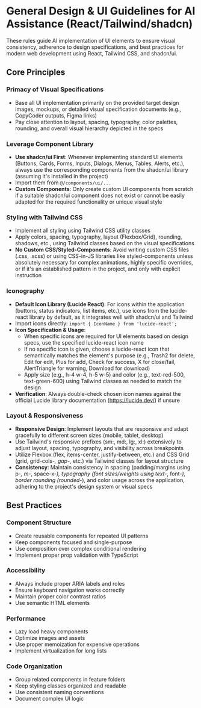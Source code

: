 # General Design & UI Guidelines for AI Assistance (React/Tailwind/shadcn)

These rules guide AI implementation of UI elements to ensure visual consistency, adherence to design specifications, and best practices for modern web development using React, Tailwind CSS, and shadcn/ui.

## Core Principles

### Primacy of Visual Specifications
- Base all UI implementation primarily on the provided target design images, mockups, or detailed visual specification documents (e.g., CopyCoder outputs, Figma links)
- Pay close attention to layout, spacing, typography, color palettes, rounding, and overall visual hierarchy depicted in the specs

### Leverage Component Library
- **Use shadcn/ui First**: Whenever implementing standard UI elements (Buttons, Cards, Forms, Inputs, Dialogs, Menus, Tables, Alerts, etc.), always use the corresponding components from the shadcn/ui library (assuming it's installed in the project)
- Import them from `@/components/ui/...`
- **Custom Components**: Only create custom UI components from scratch if a suitable shadcn/ui component does not exist or cannot be easily adapted for the required functionality or unique visual style

### Styling with Tailwind CSS
- Implement all styling using Tailwind CSS utility classes
- Apply colors, spacing, typography, layout (Flexbox/Grid), rounding, shadows, etc., using Tailwind classes based on the visual specifications
- **No Custom CSS/Styled-Components**: Avoid writing custom CSS files (.css, .scss) or using CSS-in-JS libraries like styled-components unless absolutely necessary for complex animations, highly specific overrides, or if it's an established pattern in the project, and only with explicit instruction

### Iconography
- **Default Icon Library (Lucide React)**: For icons within the application (buttons, status indicators, list items, etc.), use icons from the lucide-react library by default, as it integrates well with shadcn/ui and Tailwind
- Import icons directly: `import { IconName } from 'lucide-react';`
- **Icon Specification & Usage**:
  - When specific icons are required for UI elements based on design specs, use the specified lucide-react icon name
  - If no specific icon is given, choose a lucide-react icon that semantically matches the element's purpose (e.g., Trash2 for delete, Edit for edit, Plus for add, Check for success, X for close/fail, AlertTriangle for warning, Download for download)
  - Apply size (e.g., h-4 w-4, h-5 w-5) and color (e.g., text-red-500, text-green-600) using Tailwind classes as needed to match the design
- **Verification**: Always double-check chosen icon names against the official Lucide library documentation (https://lucide.dev/) if unsure

### Layout & Responsiveness
- **Responsive Design**: Implement layouts that are responsive and adapt gracefully to different screen sizes (mobile, tablet, desktop)
- Use Tailwind's responsive prefixes (sm:, md:, lg:, xl:) extensively to adjust layout, spacing, typography, and visibility across breakpoints
- Utilize Flexbox (flex, items-center, justify-between, etc.) and CSS Grid (grid, grid-cols-*, gap-*, etc.) via Tailwind classes for layout structure
- **Consistency**: Maintain consistency in spacing (padding/margins using p-*, m-*, space-x-*), typography (font sizes/weights using text-*, font-*), border rounding (rounded-*), and color usage across the application, adhering to the project's design system or visual specs

## Best Practices

### Component Structure
- Create reusable components for repeated UI patterns
- Keep components focused and single-purpose
- Use composition over complex conditional rendering
- Implement proper prop validation with TypeScript

### Accessibility
- Always include proper ARIA labels and roles
- Ensure keyboard navigation works correctly
- Maintain proper color contrast ratios
- Use semantic HTML elements

### Performance
- Lazy load heavy components
- Optimize images and assets
- Use proper memoization for expensive operations
- Implement virtualization for long lists

### Code Organization
- Group related components in feature folders
- Keep styling classes organized and readable
- Use consistent naming conventions
- Document complex UI logic